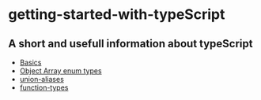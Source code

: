 # getting-started-with-typeScript

## A short and usefull information about typeScript

* [Basics](https://github.com/prashantkr006/getting-started-with-typeScript/blob/main/basics.ts)
* [Object Array enum types](https://github.com/prashantkr006/getting-started-with-typeScript/blob/main/object-arrays-enum.ts)
* [union-aliases](https://github.com/prashantkr006/getting-started-with-typeScript/blob/main/union-aliases.ts)
* [function-types](https://github.com/prashantkr006/getting-started-with-typeScript/blob/main/function-types.ts)
